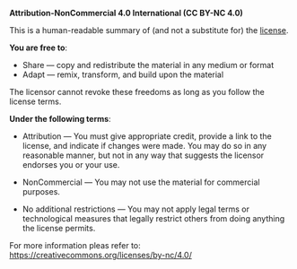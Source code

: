 
**Attribution-NonCommercial 4.0 International (CC BY-NC 4.0)**

This is a human-readable summary of (and not a substitute for) the 
[license](https://creativecommons.org/licenses/by-nc/4.0/legalcode). 

**You are free to**:

  - Share — copy and redistribute the material in any medium or format
  - Adapt — remix, transform, and build upon the material

The licensor cannot revoke these freedoms as long as you follow the license terms.

**Under the following terms**:

  - Attribution — You must give appropriate credit, provide a link to the
    license, and indicate if changes were made. You may do so in any reasonable
    manner, but not in any way that suggests the licensor endorses you or your
    use.

  - NonCommercial — You may not use the material for commercial purposes.

  - No additional restrictions — You may not apply legal terms or technological
    measures that legally restrict others from doing anything the license
    permits.



For more information pleas refer to:
https://creativecommons.org/licenses/by-nc/4.0/

